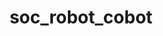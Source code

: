 ---
layout: my_redirect
title: soc_robot_cobot
permalink: /socialerobot/cobot
redirect_url: "https://vimeo.com/210501514"
---